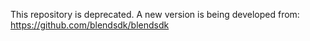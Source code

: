 This repository is deprecated. A new version is being developed from: https://github.com/blendsdk/blendsdk
